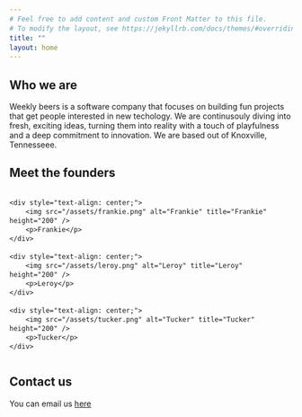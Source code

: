 ```yaml
---
# Feel free to add content and custom Front Matter to this file.
# To modify the layout, see https://jekyllrb.com/docs/themes/#overriding-theme-defaults
title: ""
layout: home
---
```


## Who we are

Weekly beers is a software company that focuses on building fun projects that get people interested in new techology. We are continusouly diving into fresh, exciting ideas, turning them into reality with a touch of playfulness and a deep commitment to innovation. We are based out of Knoxville, Tennesseee.

## Meet the founders

<div style="display: flex; justify-content: space-around; align-items: center;">
    
    <div style="text-align: center;">
        <img src="/assets/frankie.png" alt="Frankie" title="Frankie" height="200" />
        <p>Frankie</p>
    </div>

    <div style="text-align: center;">
        <img src="/assets/leroy.png" alt="Leroy" title="Leroy" height="200" />
        <p>Leroy</p>
    </div>

    <div style="text-align: center;">
        <img src="/assets/tucker.png" alt="Tucker" title="Tucker" height="200" />
        <p>Tucker</p>
    </div>

</div>

## Contact us

You can email us <a href="mailto:business@weeklybeers.org">here</a>
